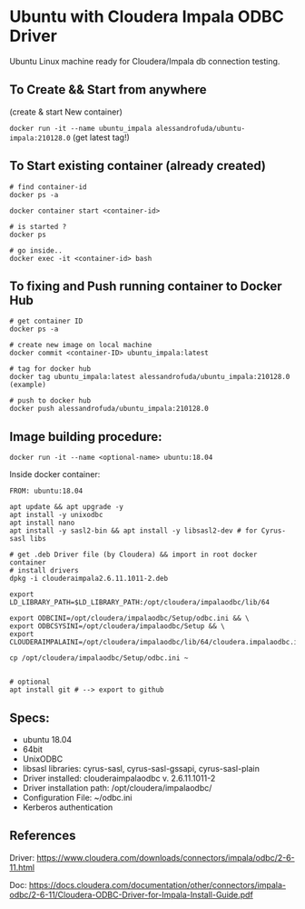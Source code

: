 # Ubuntu with Cloudera Impala ODBC Driver
Ubuntu Linux machine ready for Cloudera/Impala db connection testing.


## To Create && Start from anywhere
(create & start New container)

```docker run -it --name ubuntu_impala alessandrofuda/ubuntu-impala:210128.0``` (get latest tag!)

## To Start existing container (already created)
```
# find container-id
docker ps -a

docker container start <container-id>

# is started ?
docker ps 

# go inside..
docker exec -it <container-id> bash
```

## To fixing and Push running container to Docker Hub
```
# get container ID
docker ps -a

# create new image on local machine
docker commit <container-ID> ubuntu_impala:latest

# tag for docker hub
docker tag ubuntu_impala:latest alessandrofuda/ubuntu_impala:210128.0 (example)

# push to docker hub
docker push alessandrofuda/ubuntu_impala:210128.0
```

## Image building procedure:

``` docker run -it --name <optional-name> ubuntu:18.04  ```

Inside docker container:
```
FROM: ubuntu:18.04

apt update && apt upgrade -y
apt install -y unixodbc
apt install nano
apt install -y sasl2-bin && apt install -y libsasl2-dev # for Cyrus-sasl libs

# get .deb Driver file (by Cloudera) && import in root docker container
# install drivers
dpkg -i clouderaimpala2.6.11.1011-2.deb

export LD_LIBRARY_PATH=$LD_LIBRARY_PATH:/opt/cloudera/impalaodbc/lib/64

export ODBCINI=/opt/cloudera/impalaodbc/Setup/odbc.ini && \
export ODBCSYSINI=/opt/cloudera/impalaodbc/Setup && \
export CLOUDERAIMPALAINI=/opt/cloudera/impalaodbc/lib/64/cloudera.impalaodbc.ini

cp /opt/cloudera/impalaodbc/Setup/odbc.ini ~


# optional
apt install git # --> export to github
```

## Specs:
- ubuntu 18.04 
-  64bit 
- UnixODBC
- libsasl libraries: cyrus-sasl, cyrus-sasl-gssapi, cyrus-sasl-plain
- Driver installed: clouderaimpalaodbc v. 2.6.11.1011-2 
- Driver installation path: /opt/cloudera/impalaodbc/
- Configuration File: ~/odbc.ini
- Kerberos authentication


## References
Driver: https://www.cloudera.com/downloads/connectors/impala/odbc/2-6-11.html

Doc: https://docs.cloudera.com/documentation/other/connectors/impala-odbc/2-6-11/Cloudera-ODBC-Driver-for-Impala-Install-Guide.pdf
